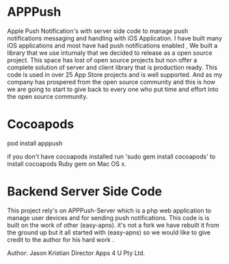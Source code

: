 APPPush
=======

Apple Push Notification's with server side code to manage push notifications messaging and handling with iOS Application. I have built many iOS applications and most have had push notifications enabled , We built a library that we use inturnaly that we decided to release as a open source project. This space has lost of open source projects but non offer a complete solution of server and client library that is production ready. This code is used in over 25 App Store projects and is well supported. And as my company has prospered from the open source community and this is how we are going to start to give back to every one who put time and effort into the open source community. 


Cocoapods
=========
pod install apppush

if you don't have cocoapods installed run 'sudo gem install cocoapods' to install cocoapods Ruby gem on Mac OS x.

Backend Server Side Code
========================
This project rely's on APPPush-Server which is a php web application to manage user devices and for sending push notifications. This code is is built on the work of other (easy-apns). it's not a fork we have rebuilt it from the ground up but it all started with (easy-apns) so we would like to give credit to the author for his hard work .


Author: Jason Kristian
Director Apps 4 U Pty Ltd.
